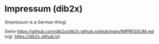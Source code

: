 # Impressum (dib2x)

(Impressum is a German thing)

Siehe https://github.com/dib2x/dib2x.github.io/blob/main/IMPRESSUM.md (vgl. https://dib2x.github.io)
